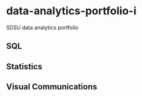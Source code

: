 # data-analytics-portfolio-i
SDSU data analytics portfolio

## SQL

## Statistics

## Visual Communications

